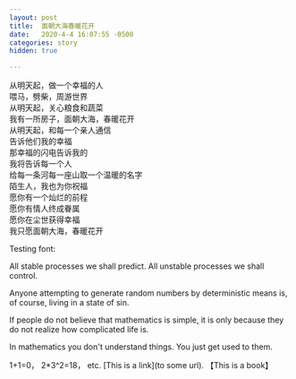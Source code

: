 ```yaml
---
layout: post
title:  面朝大海春暖花开
date:   2020-4-4 16:07:55 -0500
categories: story
hidden: true

---
```


<p style='font-family: myFont; '>

从明天起，做一个幸福的人<br/>
喂马，劈柴，周游世界<br/>
从明天起，关心粮食和蔬菜<br/>
我有一所房子，面朝大海，春暖花开<br/>
从明天起，和每一个亲人通信<br/>
告诉他们我的幸福<br/>
那幸福的闪电告诉我的<br/>
我将告诉每一个人<br/>
给每一条河每一座山取一个温暖的名字<br/>
陌生人，我也为你祝福<br/>
愿你有一个灿烂的前程<br/>
愿你有情人终成眷属<br/>
愿你在尘世获得幸福<br/>
我只愿面朝大海，春暖花开<br/>

</p>



Testing font:
<p style='font-family: myFont;'>

All stable processes we shall predict. All unstable processes we shall control.<br/>

Anyone attempting to generate random numbers by deterministic means is, of course, living in a state of sin.<br/>

If people do not believe that mathematics is simple, it is only because they do not realize how complicated life is.<br/>

In mathematics you don't understand things. You just get used to them.<br/>

1+1=0， 2*3^2=18， etc.  [This is a link](to some url). 【This is a book】

</p>

